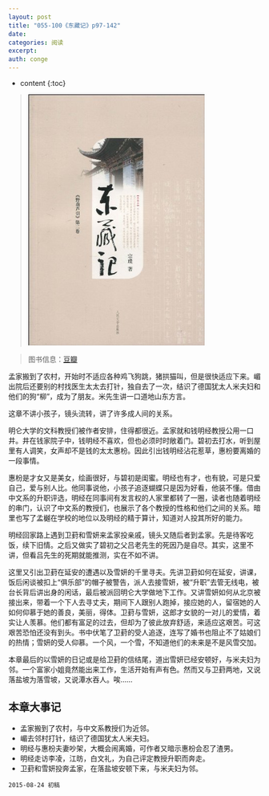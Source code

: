 ```yaml
---
layout: post
title: "055-100《东藏记》p97-142"
date:
categories: 阅读
excerpt:
auth: conge
---
```

* content
{:toc}

> ![东藏记](/assets/images/阅读/118382-e8b1e9b72b080a42.jpg)

> 图书信息：[豆瓣](http://book.douban.com/subject/1014374/)

孟家搬到了农村，开始时不适应各种鸡飞狗跳，猪拱猫叫，但是很快适应下来。嵋出院后还要别的村找医生太太去打针，独自去了一次，结识了德国犹太人米夫妇和他们的狗“柳”，成为了朋友。米先生讲一口道地山东方言。

这章不讲小孩子，镜头流转，讲了许多成人间的关系。

明仑大学的文科教授们被作者安排，住得都很近。孟家就和钱明经教授公用一口井。井在钱家院子中，钱明经不喜欢，但也必须时时敞着门。碧初去打水，听到屋里有人调笑，女声却不是钱的太太惠枌。因此引出钱明经沾花惹草，惠枌要离婚的一段事情。

惠枌是才女又是美女，绘画很好，与碧初是闺蜜。明经也有才，也有貌，可是只爱自己，爱与别人比。他同事说他，小孩子追逐蝴蝶只是因为好看，他装不懂。借由中文系的升职评选，明经在同事间有发言权的人家里都转了一圈，读者也随着明经的串门，认识了中文系的教授们，也展示了各个教授的性格和他们之间的关系。暗里也写了孟樾在学校的地位以及明经的精于算计，知道对人投其所好的能力。

明经回家路上遇到卫葑和雪妍来孟家投亲戚，镜头又随后者到孟家。先是待客吃饭，续下旧情。之后又做实了碧初之父吕老先生的死因乃是自尽。其实，这里不讲，但看吕先生的死期就能推测，实在不如不讲。

这里又引出卫葑在延安的遭遇以及雪妍的千里寻夫。先讲卫葑如何在延安，讲课，饭后闲谈被扣上“俱乐部”的帽子被警告，派人去接雪妍，被“升职”去管无线电，被台长背后讲出身的闲话，最后被派回明仑大学做地下工作。又讲雪妍如何从北京被接出来，带着一个下人去寻丈夫，期间下人跟别人跑掉，接应她的人，留宿她的人如何仰慕于她的善良，美丽，得体。卫葑与雪妍，这郎才女貌的一对儿的爱情，着实让人羡慕。他们都有富足的过去，但却为了彼此放弃舒适，来适应这艰苦。可这艰苦恐怕还没有到头。书中伏笔了卫葑的受人追逐，连写了婚书也阻止不了姑娘们的热情；雪妍的受人仰慕。一个风，一个雪，不知道他们的未来是不是风雪交加。

本章最后的以雪妍的日记或是给卫葑的信结尾，道出雪妍已经安顿好，与米夫妇为邻。一个富家小姐竟然能出来工作，生活开始有声有色。然而又与卫葑两地，又说落盐坡为落雪坡，又说潭水吞人。唉……

## 本章大事记

* 孟家搬到了农村，与中文系教授们为近邻。
* 嵋去邻村打针，结识了德国犹太人米夫妇。
* 明经与惠枌夫妻吵架，大概会闹离婚，可作者又暗示惠枌会忍了渣男。
* 明经走访李凌，江昉，白文礼，为自己评定教授升职而奔走。
* 卫葑和雪妍投奔孟家，在落盐坡安顿下来，与米夫妇为邻。

```
2015-08-24 初稿
```
